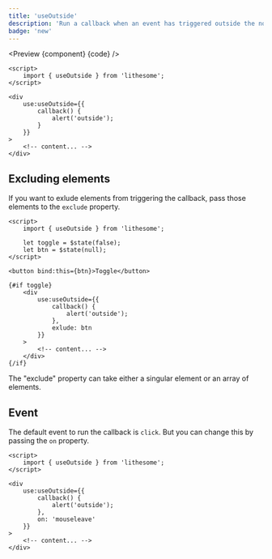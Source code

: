 ```yaml
---
title: 'useOutside'
description: 'Run a callback when an event has triggered outside the node.'
badge: 'new'
---
```


<script>
  import {Banner, Preview, ActionAPI} from '$site';
  import {component, code, api} from '$ref/useOutside';
</script>

<Preview {component} {code} />

```svelte
<script>
	import { useOutside } from 'lithesome';
</script>

<div
	use:useOutside={{
		callback() {
			alert('outside');
		}
	}}
>
	<!-- content... -->
</div>
```

## Excluding elements

If you want to exlude elements from triggering the callback, pass those elements to the `exclude` property.

```svelte
<script>
	import { useOutside } from 'lithesome';

	let toggle = $state(false);
	let btn = $state(null);
</script>

<button bind:this={btn}>Toggle</button>

{#if toggle}
	<div
		use:useOutside={{
			callback() {
				alert('outside');
			},
			exlude: btn
		}}
	>
		<!-- content... -->
	</div>
{/if}
```

<Banner type="info">
  The "exclude" property can take either a singular element or an array of elements.
</Banner>

## Event

The default event to run the callback is `click`. But you can change this by passing the `on` property.

```svelte
<script>
	import { useOutside } from 'lithesome';
</script>

<div
	use:useOutside={{
		callback() {
			alert('outside');
		},
		on: 'mouseleave'
	}}
>
	<!-- content... -->
</div>
```

<ActionAPI data={api} />
